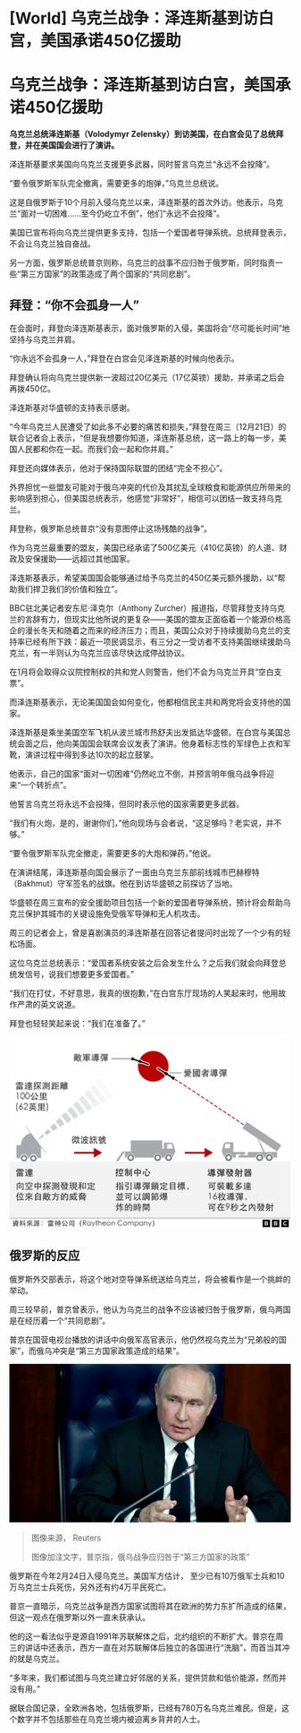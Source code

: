 # [World] 乌克兰战争：泽连斯基到访白宫，美国承诺450亿援助

#  乌克兰战争：泽连斯基到访白宫，美国承诺450亿援助



**乌克兰总统泽连斯基（Volodymyr Zelensky）到访美国，在白宫会见了总统拜登，并在美国国会进行了演讲。**

泽连斯基要求美国向乌克兰支援更多武器，同时誓言乌克兰“永远不会投降”。

“要令俄罗斯军队完全撤离，需要更多的炮弹，”乌克兰总统说。

这是自俄罗斯于10个月前入侵乌克兰以来，泽连斯基的首次外访。他表示，乌克兰“面对一切困难……至今仍屹立不倒”，他们“永远不会投降”。

美国已宣布将向乌克兰提供更多支持，包括一个爱国者导弹系统。总统拜登表示，不会让乌克兰独自奋战。

另一方面，俄罗斯总统普京则称，乌克兰的战事不应归咎于俄罗斯，同时指责一些“第三方国家”的政策造成了两个国家的“共同悲剧”。


##  拜登：“你不会孤身一人”

在会面时，拜登向泽连斯基表示，面对俄罗斯的入侵，美国将会“尽可能长时间”地坚持与乌克兰并肩。

“你永远不会孤身一人，”拜登在白宫会见泽连斯基的时候向他表示。

拜登确认将向乌克兰提供新一波超过20亿美元（17亿英镑）援助，并承诺之后会再拨450亿。

泽连斯基对华盛顿的支持表示感谢。

“今年乌克兰人民遭受了如此多不必要的痛苦和损失，”拜登在周三（12月21日）的联合记者会上表示，“但是我想要你知道，泽连斯基总统，这一路上的每一步，美国人民都和你在一起。而我们会一起和你并肩。”

拜登还向媒体表示，他对于保持国际联盟的团结“完全不担心”。

外界担忧一些盟友可能对于俄乌冲突的代价及其扰乱全球粮食和能源供应所带来的影响感到担心，但美国总统表示，他感觉“非常好”，相信可以团结一致支持乌克兰。

拜登称，俄罗斯总统普京“没有意图停止这场残酷的战争”。

作为乌克兰最重要的盟友，美国已经承诺了500亿美元（410亿英镑）的人道、财政及安保援助——远超过其他国家。

泽连斯基表示，希望美国国会能够通过给予乌克兰的450亿美元额外援助，以“帮助我们捍卫我们的价值和独立”。

BBC驻北美记者安东尼·泽克尔（Anthony Zurcher）报道指，尽管拜登支持乌克兰的言辞有力，但现实比他所说的更复杂——美国的盟友正面临着一个能源价格高企的漫长冬天和随着之而来的经济压力；而且，美国公众对于持续援助乌克兰的支持率已经有所下跌：最近一项民调显示，有三分之一受访者不支持美国继续援助乌克兰，有一半则认为乌克兰应该尽快达成停战协议。

在1月将会取得众议院控制权的共和党人则警告，他们不会为乌克兰开具“空白支票”。

而泽连斯基表示，无论美国国会如何变化，他都相信民主共和两党将会支持他的国家。

泽连斯基是乘坐美国空军飞机从波兰城市热舒夫出发抵达华盛顿。在白宫与美国总统会面之后，他向美国国会联席会议发表了演讲。他身着标志性的军绿色上衣和军靴，演讲过程中得到多达10次的起立鼓掌。

他表示，自己的国家“面对一切困难”仍然屹立不倒，并预言明年俄乌战争将迎来“一个转折点”。

他誓言乌克兰将永远不会投降，但同时表示他的国家需要更多武器。

“我们有火炮，是的，谢谢你们，”他向现场与会者说，“这足够吗？老实说，并不够。”

“要令俄罗斯军队完全撤走，需要更多的大炮和弹药，”他说。

在演讲结尾，泽连斯基向国会展示了一面由乌克兰东部前线城市巴赫穆特（Bakhmut）守军签名的战旗。他在到访华盛顿之前探访了当地。

华盛顿在周三宣布的安全援助项目包括一个新的爱国者导弹系统，预计将会帮助乌克兰保护其城市的关键设施免受俄军导弹和无人机攻击。

周三的记者会上，曾是喜剧演员的泽连斯基在回答记者提问时出现了一个少有的轻松场面。

这位乌克兰总统表示：“爱国者系统安装之后会发生什么？之后我们就会向拜登总统发信号，说我们想要更多爱国者。”

“我们在打仗，不好意思，我真的很抱歉，”在白宫东厅现场的人笑起来时，他用故作严肃的英文说道。

拜登也轻轻笑起来说：“我们在准备了。”

![Graphic showing how the Patriot system works](_128097458_patriot_missile_system_2x640_chinese-nc-2x-nc.png)

##  俄罗斯的反应

俄罗斯外交部表示，将这个地对空导弹系统送给乌克兰，将会被看作是一个挑衅的举动。

周三较早前，普京曾表示，他认为乌克兰的战争不应该被归咎于俄罗斯，俄乌两国是在经历着一个“共同悲剧”。

普京在国营电视台播放的讲话中向俄军高官表示，他仍然视乌克兰为“兄弟般的国家”，而俄乌冲突是“第三方国家政策造成的结果”。

![。](_128091959_annotation2022-12-21131107.png)

> 图像来源，  Reuters
>
> 图像加注文字，普京指，俄乌战争应归咎于“第三方国家的政策”

俄罗斯在今年2月24日入侵乌克兰。美国军方估计， 至少已有10万俄军士兵和10万乌克兰士兵死伤，另外还有约4万平民死亡。

普京一直暗示，乌克兰战争是西方国家试图将其在欧洲的势力东扩所造成的结果，但这一观点在俄罗斯以外一直未获承认。

他的这一看法似乎是源自1991年苏联解体之后，北约组织的不断扩大。普京在周三的讲话中还表示，西方一直在对苏联解体后独立的各国进行“洗脑”，而首当其冲的就是乌克兰。

“多年来，我们都试图与乌克兰建立好邻居的关系，提供贷款和低价能源，然而并没有用。”

据联合国记录，全欧洲各地，包括俄罗斯，已经有780万名乌克兰难民。但是，这个数字并不包括那些在乌克兰境内被迫离乡背井的人士。


